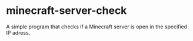 # minecraft-server-check
A simple program that checks if a Minecraft server is open in the specified IP adress.
